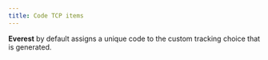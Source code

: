 ```yaml
---
title: Code TCP items
---
```



**Everest** by default assigns a unique code to the custom tracking choice that is generated.
